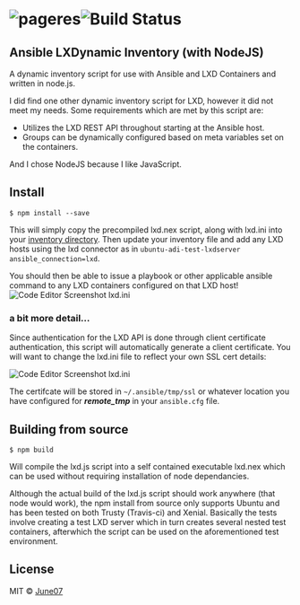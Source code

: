 # ![pageres](http://june07.github.io/image/image3408.png)![Build Status](https://img.shields.io/travis/june07/Ansible-LXDynamic-Inventory.svg)
## Ansible LXDynamic Inventory (with NodeJS)
A dynamic inventory script for use with Ansible and LXD Containers and written in node.js.

I did find one other dynamic inventory script for LXD, however it did not meet my needs.  Some requirements which are met by this script are:
* Utilizes the LXD REST API throughout starting at the Ansible host.
* Groups can be dynamically configured based on meta variables set on the containers.

And I chose NodeJS because I like JavaScript.

## Install
```
$ npm install --save
```
This will simply copy the precompiled lxd.nex script, along with lxd.ini into your [inventory directory](http://docs.ansible.com/ansible/intro_dynamic_inventory.html#using-inventory-directories-and-multiple-inventory-sources "Ansible documentation on multiple inventory sources").  Then update your inventory file and add any LXD hosts using the lxd connector as in ```ubuntu-adi-test-lxdserver ansible_connection=lxd```.

You should then be able to issue a playbook or other applicable ansible command to any LXD containers configured on that LXD host!
![Code Editor Screenshot lxd.ini](https://june07.github.io/image/ansible-dynamic-inventory-clipboard01.png)

### a bit more detail...

Since authentication for the LXD API is done through client certificate authentication, this script will automatically generate a client certificate.  You will want to change the lxd.ini file to reflect your own SSL cert details:

![Code Editor Screenshot lxd.ini](https://june07.github.io/image/dillinger.june07.com-clipboard01.jpg)

The certifcate will be stored in ```~/.ansible/tmp/ssl``` or whatever location you have configured for **_remote_tmp_** in your ```ansible.cfg``` file.

## Building from source
```
$ npm build
```
Will compile the lxd.js script into a self contained executable lxd.nex which can be used without requiring installation of node dependancies.

Although the actual build of the lxd.js script should work anywhere (that node would work), the npm install from source only supports Ubuntu and has been tested on both Trusty (Travis-ci) and Xenial.  Basically the tests involve creating a test LXD server which in turn creates several nested test containers, afterwhich the script can be used on the aforementioned test environment.

## License
MIT © [June07](https://github.com/june07)